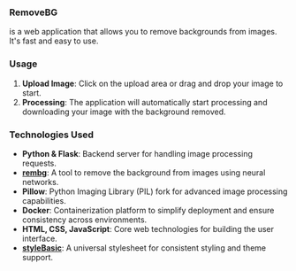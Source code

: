 ### RemoveBG

is a web application that allows you to remove backgrounds from images. It's fast and easy to use.

### Usage

1. **Upload Image**: Click on the upload area or drag and drop your image to start.
2. **Processing**: The application will automatically start processing and downloading your image with the background removed.

### Technologies Used

- **Python & Flask**: Backend server for handling image processing requests.
- **[rembg](https://github.com/danielgatis/rembg)**: A tool to remove the background from images using neural networks.
- **Pillow**: Python Imaging Library (PIL) fork for advanced image processing capabilities.
- **Docker**: Containerization platform to simplify deployment and ensure consistency across environments.
- **HTML, CSS, JavaScript**: Core web technologies for building the user interface.
- **[styleBasic](https://github.com/ch1kulya/styleBasic)**: A universal stylesheet for consistent styling and theme support.
